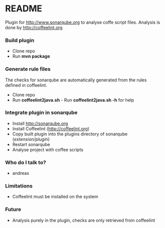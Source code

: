 # README #

Plugin for http://www.sonarqube.org to analyse coffe script files. Analysis is done by http://coffeelint.org

### Build plugin ###
* Clone repo
* Run **mvn package**

### Generate rule files ###
The checks for sonarqube are automatically generated from the rules defined in coffeelint.

* Clone repo
* Run **coffeelint2java.sh** - Run **coffeelint2java.sh -h** for help

### Integrate plugin in sonarqube ###
* Install http://sonarqube.org
* Install Coffeelint (http://coffeelint.org)
* Copy built plugin into the plugins directory of sonarqube (*extension/plugin*)
* Restart sonarqube
* Analyse project with coffee scripts

### Who do I talk to? ###

* andreas

### Limitations ###
* Coffeelint must be installed on the system

### Future ###
* Analysis purely in the plugin, checks are only retrieved from coffeelint 